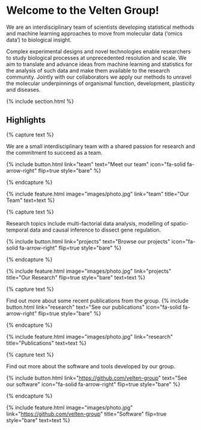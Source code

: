 ---
---

# Welcome to the Velten Group!

We are an interdisciplinary team of scientists developing statistical methods and machine learning approaches to move from molecular data (‘omics data’) to biological insight.

Complex experimental designs and novel technologies enable researchers to study biological processes at unprecedented resolution and scale. We aim to translate and advance ideas from machine learning and statistics for the analysis of such data and make them available to the research community. Jointly with our collaborators we apply our methods to unravel the molecular underpinnings of organismal function, development, plasticity and diseases.

{% include section.html %}

## Highlights

{% capture text %}

We are a small interdisciplinary team with a shared passion for research and the commitment to succeed as a team.

{%
  include button.html
  link="team"
  text="Meet our team"
  icon="fa-solid fa-arrow-right"
  flip=true
  style="bare"
%}

{% endcapture %}

{%
  include feature.html
  image="images/photo.jpg"
  link="team"
  title="Our Team"
  text=text
%}


{% capture text %}

Research topics include multi-factorial data analysis, modelling of spatio-temporal data and causal inference to dissect gene regulation. 

{%
  include button.html
  link="projects"
  text="Browse our projects"
  icon="fa-solid fa-arrow-right"
  flip=true
  style="bare"
%}

{% endcapture %}

{%
  include feature.html
  image="images/photo.jpg"
  link="projects"
  title="Our Research"
  flip=true
  style="bare"
  text=text
%}

{% capture text %}

Find out more about some recent publications from the group.
{%
  include button.html
  link="research"
  text="See our publications"
  icon="fa-solid fa-arrow-right"
  flip=true
  style="bare"
%}

{% endcapture %}

{%
  include feature.html
  image="images/photo.jpg"
  link="research"
  title="Publications"
  text=text
%}

{% capture text %}

Find out more about the software and tools developed by our group.

{%
  include button.html
  link="https://github.com/velten-group"
  text="See our software"
  icon="fa-solid fa-arrow-right"
  flip=true
  style="bare"
%}

{% endcapture %}

{%
  include feature.html
  image="images/photo.jpg"
  link="https://github.com/velten-group"
  title="Software"
  flip=true
  style="bare"
  text=text
%}
